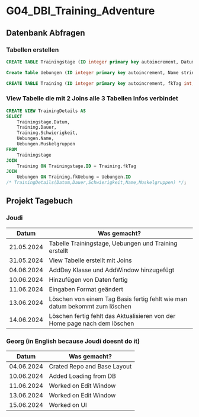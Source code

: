 # G04_DBI_Training_Adventure

## Datenbank Abfragen

### Tabellen erstellen
```sql
CREATE TABLE Trainingstage (ID integer primary key autoincrement, Datum date);
```

```sql
Create Table Uebungen (ID integer primary key autoincrement, Name string, Muskelgruppen string);
```

```sql
CREATE TABLE Training (ID integer primary key autoincrement, fkTag int, fkUebung int, Dauer integer, Schwierigkeit integer);
```

### View Tabelle die mit 2 Joins alle 3 Tabellen Infos verbindet
```sql
CREATE VIEW TrainingDetails AS
SELECT
    Trainingstage.Datum,
    Training.Dauer,
    Training.Schwierigkeit,
    Uebungen.Name,
    Uebungen.Muskelgruppen
FROM
    Trainingstage
JOIN
    Training ON Trainingstage.ID = Training.fkTag
JOIN
    Uebungen ON Training.fkUebung = Uebungen.ID
/* TrainingDetails(Datum,Dauer,Schwierigkeit,Name,Muskelgruppen) */;
```

## Projekt Tagebuch 

### Joudi
| Datum      | Was gemacht?                                                               |
|------------|----------------------------------------------------------------------------|
| 21.05.2024 | Tabelle Trainingstage, Uebungen und Training erstellt                      |
| 31.05.2024 | View Tabelle erstellt mit Joins                                            |
| 04.06.2024 | AddDay Klasse und AddWindow hinzugefügt                                    |
| 10.06.2024 | Hinzufügen von Daten fertig                                                |
| 11.06.2024 | Eingaben Format geändert                                                   |
| 13.06.2024 | Löschen von einem Tag Basis fertig fehlt wie man datum bekommt zum löschen |
| 14.06.2024 | Löschen fertig fehlt das Aktualisieren von der Home page nach dem löschen  |

### Georg (in English because Joudi doesnt do it)
| Datum      | Was gemacht?                |
|------------|-----------------------------|
| 04.06.2024 | Crated Repo and Base Layout |
| 10.06.2024 | Added Loading from DB       |
| 11.06.2024 | Worked on Edit Window       |
| 13.06.2024 | Worked on Edit Window       |
| 15.06.2024 | Worked on UI                |